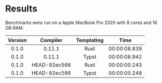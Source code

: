 # Results

Benchmarks were run on a Apple MacBook Pro 2020 with 8 cores and 16 GB RAM.

| Version |   Compiler   | Templating |     Time     |
|:-------:|:------------:|:----------:|:------------:|
|  0.1.0  |    0.11.1    |    Rust    | 00:00:08.839 |
|  0.1.0  |    0.11.1    |    Typst   | 00:00:08.942 |
|  0.1.0  | HEAD-92ec566 |    Rust    | 00:00:00.243 |
|  0.1.0  | HEAD-92ec566 |    Typst   | 00:00:00.248 |
